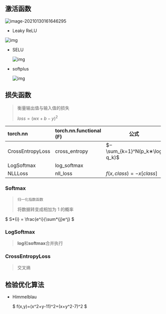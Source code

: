  <!-- 
title: 02-常用函数
sort: 
-->

## 激活函数

![image-20210130161646295](https://gitee.com/nmdfzf404/Image-hosting/raw/master/2021/image-20210130161646295.png)

- Leaky ReLU

![img](https://gitee.com/nmdfzf404/Image-hosting/raw/master/2021/u=2147037458,4155023785&fm=26&gp=0.jpg)

- SELU

  ![img](https://gitee.com/nmdfzf404/Image-hosting/raw/master/2021/u=2448423465,3835849782&fm=11&gp=0.jpg)

- softplus

  ![img](https://gitee.com/nmdfzf404/Image-hosting/raw/master/2021/u=2661888347,1277836998&fm=11&gp=0.jpg)

## 损失函数

> 衡量输出值与输入值的损失
>
> $loss=(wx+b-y)^2$

| torch.nn         | torch.nn.functional (F) | 公式                          |
| :--------------- | :---------------------- | ----------------------------- |
| CrossEntropyLoss | cross_entropy           | $−\sum_{k=1}^N(p_k∗\log q_k)$ |
| LogSoftmax       | log_softmax             |                               |
| NLLLoss          | nll_loss                | $f(x,class)=−x[class]$        |

### Softmax

> `归一化指数函数`
>
> 将数据转变成相加为 1 的概率

$ S*{i} = \frac{e^i}{\sum*{j}e^j} $

### LogSoftmax

> **log**和**softmax**合并执行

### CrossEntropyLoss

> 交叉熵

## 检验优化算法

- Himmelblau

  $ f(x,y)=(x^2+y-11)^2+(x+y^2-7)^2 $
